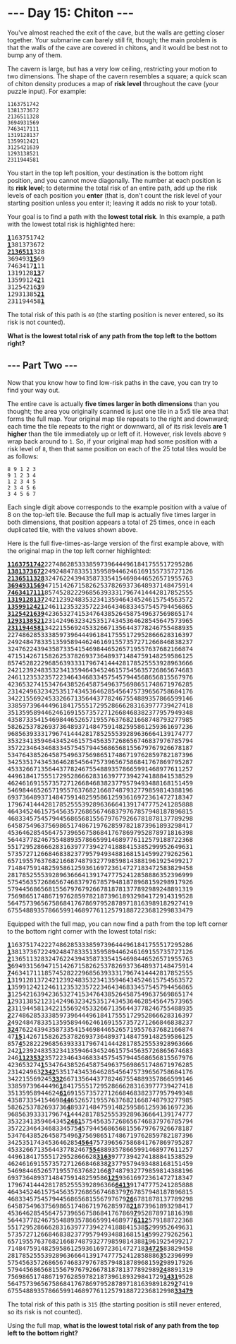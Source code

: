 # --- Day 15: Chiton ---

You've almost reached the exit of the cave, but the walls are getting
closer together. Your submarine can barely still fit, though; the main
problem is that the walls of the cave are covered in chitons,
and it would be best not to bump any of them.

The cavern is large, but has a very low ceiling, restricting your
motion to two dimensions. The shape of the cavern resembles a square;
a quick scan of chiton density produces a map of **risk level** throughout
the cave (your puzzle input). For example:

```
1163751742
1381373672
2136511328
3694931569
7463417111
1319128137
1359912421
3125421639
1293138521
2311944581
```

You start in the top left position, your destination is
the bottom right position, and you cannot move diagonally.
The number at each position is its **risk level**; to determine
the total risk of an entire path, add up the risk levels
of each position you **enter** (that is, don't count the
risk level of your starting position unless you enter it;
leaving it adds no risk to your total).

Your goal is to find a path with the **lowest total risk**.
In this example, a path with the lowest total risk is highlighted here:

<pre>
<b><u>1</u></b>163751742
<b><u>1</u></b>381373672
<b><u>2136511</u></b>328
369493<b><u>15</u></b>69
7463417<b><u>1</u></b>11
1319128<b><u>13</u></b>7
13599124<b><u>2</u></b>1
31254216<b><u>3</u></b>9
12931385<b><u>21</u></b>
231194458<b><u>1</u></b>
</pre>

The total risk of this path is `40`
(the starting position is never entered, so its risk is not counted).

**What is the lowest total risk of any path from the top left to the bottom right?**

## --- Part Two ---

Now that you know how to find low-risk paths in the cave,
you can try to find your way out.

The entire cave is actually **five times larger in both dimensions**
than you thought; the area you originally scanned is just one tile
in a 5x5 tile area that forms the full map. Your original map tile
repeats to the right and downward; each time the tile repeats
to the right or downward, all of its risk levels **are 1 higher**
than the tile immediately up or left of it. However, risk
levels above `9` wrap back around to `1`. So, if your original
map had some position with a risk level of `8`, then that same position
on each of the 25 total tiles would be as follows:

```
8 9 1 2 3
9 1 2 3 4
1 2 3 4 5
2 3 4 5 6
3 4 5 6 7
```

Each single digit above corresponds to the example position with a value
of 8 on the top-left tile. Because the full map is actually five times
larger in both dimensions, that position appears a total of 25 times,
once in each duplicated tile, with the values shown above.

Here is the full five-times-as-large version of the first example above,
with the original map in the top left corner highlighted:

<pre>
<b><u>1163751742</u></b>2274862853338597396444961841755517295286
<b><u>1381373672</u></b>2492484783351359589446246169155735727126
<b><u>2136511328</u></b>3247622439435873354154698446526571955763
<b><u>3694931569</u></b>4715142671582625378269373648937148475914
<b><u>7463417111</u></b>8574528222968563933317967414442817852555
<b><u>1319128137</u></b>2421239248353234135946434524615754563572
<b><u>1359912421</u></b>2461123532357223464346833457545794456865
<b><u>3125421639</u></b>4236532741534764385264587549637569865174
<b><u>1293138521</u></b>2314249632342535174345364628545647573965
<b><u>2311944581</u></b>3422155692453326671356443778246755488935
22748628533385973964449618417555172952866628316397
24924847833513595894462461691557357271266846838237
32476224394358733541546984465265719557637682166874
47151426715826253782693736489371484759148259586125
85745282229685639333179674144428178525553928963666
24212392483532341359464345246157545635726865674683
24611235323572234643468334575457944568656815567976
42365327415347643852645875496375698651748671976285
23142496323425351743453646285456475739656758684176
34221556924533266713564437782467554889357866599146
33859739644496184175551729528666283163977739427418
35135958944624616915573572712668468382377957949348
43587335415469844652657195576376821668748793277985
58262537826937364893714847591482595861259361697236
96856393331796741444281785255539289636664139174777
35323413594643452461575456357268656746837976785794
35722346434683345754579445686568155679767926678187
53476438526458754963756986517486719762859782187396
34253517434536462854564757396567586841767869795287
45332667135644377824675548893578665991468977611257
44961841755517295286662831639777394274188841538529
46246169155735727126684683823779579493488168151459
54698446526571955763768216687487932779859814388196
69373648937148475914825958612593616972361472718347
17967414442817852555392896366641391747775241285888
46434524615754563572686567468379767857948187896815
46833457545794456865681556797679266781878137789298
64587549637569865174867197628597821873961893298417
45364628545647573965675868417678697952878971816398
56443778246755488935786659914689776112579188722368
55172952866628316397773942741888415385299952649631
57357271266846838237795794934881681514599279262561
65719557637682166874879327798598143881961925499217
71484759148259586125936169723614727183472583829458
28178525553928963666413917477752412858886352396999
57545635726865674683797678579481878968159298917926
57944568656815567976792667818781377892989248891319
75698651748671976285978218739618932984172914319528
56475739656758684176786979528789718163989182927419
67554889357866599146897761125791887223681299833479
</pre>

Equipped with the full map, you can now find a path from the top left
corner to the bottom right corner with the lowest total risk:

<pre>
<b><u>1</u></b>1637517422274862853338597396444961841755517295286
<b><u>1</u></b>3813736722492484783351359589446246169155735727126
<b><u>2</u></b>1365113283247622439435873354154698446526571955763
<b><u>3</u></b>6949315694715142671582625378269373648937148475914
<b><u>7</u></b>4634171118574528222968563933317967414442817852555
<b><u>1</u></b>3191281372421239248353234135946434524615754563572
<b><u>1</u></b>3599124212461123532357223464346833457545794456865
<b><u>3</u></b>1254216394236532741534764385264587549637569865174
<b><u>1</u></b>2931385212314249632342535174345364628545647573965
<b><u>2</u></b>3119445813422155692453326671356443778246755488935
<b><u>2</u></b>2748628533385973964449618417555172952866628316397
<b><u>2</u></b>4924847833513595894462461691557357271266846838237
<b><u>324</u></b>76224394358733541546984465265719557637682166874
47<b><u>15</u></b>1426715826253782693736489371484759148259586125
857<b><u>4</u></b>5282229685639333179674144428178525553928963666
242<b><u>1</u></b>2392483532341359464345246157545635726865674683
246<b><u>1123532</u></b>3572234643468334575457944568656815567976
423653274<b><u>1</u></b>5347643852645875496375698651748671976285
231424963<b><u>2342</u></b>5351743453646285456475739656758684176
342215569245<b><u>332</u></b>66713564437782467554889357866599146
33859739644496<b><u>1</u></b>84175551729528666283163977739427418
35135958944624<b><u>61</u></b>6915573572712668468382377957949348
435873354154698<b><u>44</u></b>652657195576376821668748793277985
5826253782693736<b><u>4</u></b>893714847591482595861259361697236
9685639333179674<b><u>1</u></b>444281785255539289636664139174777
3532341359464345<b><u>2461</u></b>575456357268656746837976785794
3572234643468334575<b><u>4</u></b>579445686568155679767926678187
5347643852645875496<b><u>3</u></b>756986517486719762859782187396
3425351743453646285<b><u>4564</u></b>757396567586841767869795287
4533266713564437782467<b><u>554</u></b>8893578665991468977611257
449618417555172952866628<b><u>3163</u></b>9777394274188841538529
462461691557357271266846838<b><u>2</u></b>3779579493488168151459
546984465265719557637682166<b><u>8</u></b>7487932779859814388196
693736489371484759148259586<b><u>125</u></b>93616972361472718347
17967414442817852555392896366<b><u>6413</u></b>91747775241285888
46434524615754563572686567468379<b><u>7</u></b>67857948187896815
46833457545794456865681556797679<b><u>26</u></b>6781878137789298
645875496375698651748671976285978<b><u>21</u></b>873961893298417
4536462854564757396567586841767869<b><u>7</u></b>952878971816398
5644377824675548893578665991468977<b><u>6112</u></b>579188722368
5517295286662831639777394274188841538<b><u>5</u></b>299952649631
5735727126684683823779579493488168151<b><u>4</u></b>599279262561
6571955763768216687487932779859814388<b><u>1</u></b>961925499217
7148475914825958612593616972361472718<b><u>34725</u></b>83829458
28178525553928963666413917477752412858886<b><u>3</u></b>52396999
57545635726865674683797678579481878968159<b><u>2</u></b>98917926
57944568656815567976792667818781377892989<b><u>24</u></b>8891319
756986517486719762859782187396189329841729<b><u>1431</u></b>9528
564757396567586841767869795287897181639891829<b><u>2</u></b>7419
675548893578665991468977611257918872236812998<b><u>33479</u></b>
</pre>

The total risk of this path is `315`
(the starting position is still never entered, so its risk is not counted).

Using the full map,
**what is the lowest total risk of any path from the top left to the bottom right?**
